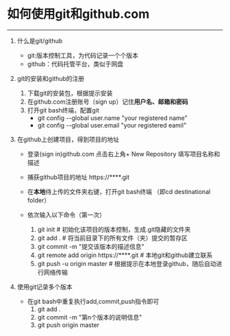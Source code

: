 # 如何使用git和github.com
***********************
1. 什么是git/github
    - git:版本控制工具，为代码记录一个个版本
    - github：代码托管平台，类似于网盘

2. git的安装和github的注册
    1. 下载git的安装包，根据提示安装
    2. 在github.com注册账号（sign up）记住**用户名、邮箱和密码**    
    3. 打开git bash终端，配置git
        - git config --global user.name "your registered name"
        - git config --global user.email "your registered eamil"

3. 在github上创建项目，得到项目的地址
    - 登录(sign in)github.com 点击右上角+ New Repository 填写项目名称和描述
    - 捕获github项目的地址 https://****.git
    - 在**本地**待上传的文件夹右键，打开git bash终端 （即cd destinational folder）

    - 依次输入以下命令（第一次）
        1. git init  # 初始化该项目的版本控制，生成.git隐藏的文件夹
        2. git add . # 将当前目录下的所有文件（夹）提交的暂存区
        3. git commit -m "提交该版本的描述信息"
        4. git remote add origin https://****.git  # 本地git和github建立联系
        5. git push -u origin master # 根据提示在本地登录github，随后自动进行网络传输
        
4. 使用git记录多个版本
    - 在git bash中重复执行add,commit,push指令即可
        1. git add .
        2. git commit -m "第n个版本的说明信息"
        3. git push origin master
    
